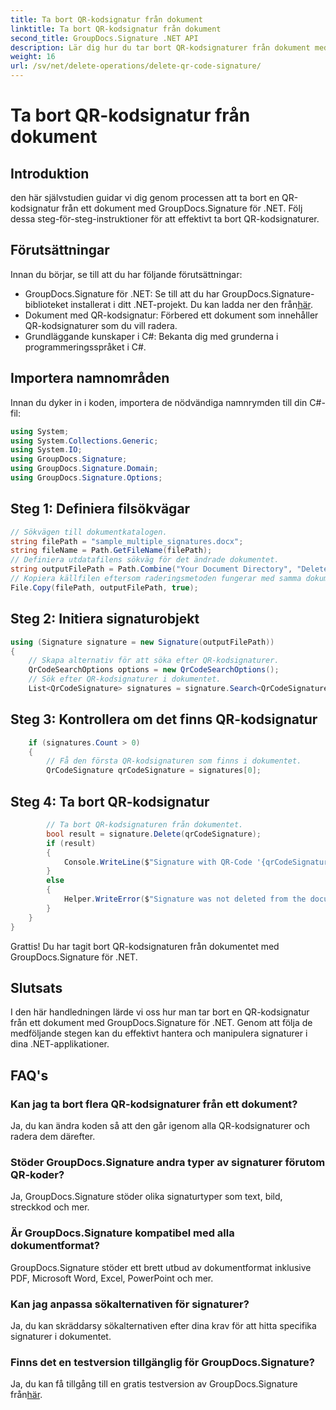 ```yaml
---
title: Ta bort QR-kodsignatur från dokument
linktitle: Ta bort QR-kodsignatur från dokument
second_title: GroupDocs.Signature .NET API
description: Lär dig hur du tar bort QR-kodsignaturer från dokument med GroupDocs.Signature för .NET. Följ vår steg-för-steg-guide för effektiv signaturhantering.
weight: 16
url: /sv/net/delete-operations/delete-qr-code-signature/
---
```


# Ta bort QR-kodsignatur från dokument

## Introduktion
den här självstudien guidar vi dig genom processen att ta bort en QR-kodsignatur från ett dokument med GroupDocs.Signature för .NET. Följ dessa steg-för-steg-instruktioner för att effektivt ta bort QR-kodsignaturer.
## Förutsättningar
Innan du börjar, se till att du har följande förutsättningar:
-  GroupDocs.Signature för .NET: Se till att du har GroupDocs.Signature-biblioteket installerat i ditt .NET-projekt. Du kan ladda ner den från[här](https://releases.groupdocs.com/signature/net/).
- Dokument med QR-kodsignatur: Förbered ett dokument som innehåller QR-kodsignaturer som du vill radera.
- Grundläggande kunskaper i C#: Bekanta dig med grunderna i programmeringsspråket i C#.

## Importera namnområden
Innan du dyker in i koden, importera de nödvändiga namnrymden till din C#-fil:
```csharp
using System;
using System.Collections.Generic;
using System.IO;
using GroupDocs.Signature;
using GroupDocs.Signature.Domain;
using GroupDocs.Signature.Options;
```
## Steg 1: Definiera filsökvägar
```csharp
// Sökvägen till dokumentkatalogen.
string filePath = "sample_multiple_signatures.docx";
string fileName = Path.GetFileName(filePath);
// Definiera utdatafilens sökväg för det ändrade dokumentet.
string outputFilePath = Path.Combine("Your Document Directory", "DeleteQRCode", fileName);
// Kopiera källfilen eftersom raderingsmetoden fungerar med samma dokument.
File.Copy(filePath, outputFilePath, true);
```
## Steg 2: Initiera signaturobjekt
```csharp
using (Signature signature = new Signature(outputFilePath))
{
    // Skapa alternativ för att söka efter QR-kodsignaturer.
    QrCodeSearchOptions options = new QrCodeSearchOptions();
    // Sök efter QR-kodsignaturer i dokumentet.
    List<QrCodeSignature> signatures = signature.Search<QrCodeSignature>(options);
```
## Steg 3: Kontrollera om det finns QR-kodsignatur
```csharp
    if (signatures.Count > 0)
    {
        // Få den första QR-kodsignaturen som finns i dokumentet.
        QrCodeSignature qrCodeSignature = signatures[0];
```
## Steg 4: Ta bort QR-kodsignatur
```csharp
        // Ta bort QR-kodsignaturen från dokumentet.
        bool result = signature.Delete(qrCodeSignature);
        if (result)
        {
            Console.WriteLine($"Signature with QR-Code '{qrCodeSignature.Text}' and encode type '{qrCodeSignature.EncodeType.TypeName}' was deleted from document ['{fileName}'].");
        }
        else
        {
            Helper.WriteError($"Signature was not deleted from the document! Signature with Barcode '{qrCodeSignature.Text}' and encode type '{qrCodeSignature.EncodeType.TypeName}' was not found!");
        }
    }
}
```
Grattis! Du har tagit bort QR-kodsignaturen från dokumentet med GroupDocs.Signature för .NET.

## Slutsats
I den här handledningen lärde vi oss hur man tar bort en QR-kodsignatur från ett dokument med GroupDocs.Signature för .NET. Genom att följa de medföljande stegen kan du effektivt hantera och manipulera signaturer i dina .NET-applikationer.
## FAQ's
### Kan jag ta bort flera QR-kodsignaturer från ett dokument?
Ja, du kan ändra koden så att den går igenom alla QR-kodsignaturer och radera dem därefter.
### Stöder GroupDocs.Signature andra typer av signaturer förutom QR-koder?
Ja, GroupDocs.Signature stöder olika signaturtyper som text, bild, streckkod och mer.
### Är GroupDocs.Signature kompatibel med alla dokumentformat?
GroupDocs.Signature stöder ett brett utbud av dokumentformat inklusive PDF, Microsoft Word, Excel, PowerPoint och mer.
### Kan jag anpassa sökalternativen för signaturer?
Ja, du kan skräddarsy sökalternativen efter dina krav för att hitta specifika signaturer i dokumentet.
### Finns det en testversion tillgänglig för GroupDocs.Signature?
 Ja, du kan få tillgång till en gratis testversion av GroupDocs.Signature från[här](https://releases.groupdocs.com/).